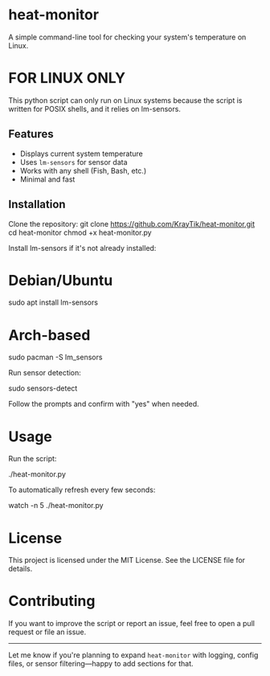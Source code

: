 # heat-monitor

A simple command-line tool for checking your system's temperature on Linux.

# FOR LINUX ONLY

This python script can only run on Linux systems because the script is written for POSIX shells, and it relies on lm-sensors.

## Features

- Displays current system temperature
- Uses `lm-sensors` for sensor data
- Works with any shell (Fish, Bash, etc.)
- Minimal and fast

## Installation

Clone the repository:
git clone https://github.com/KrayTik/heat-monitor.git
cd heat-monitor
chmod +x heat-monitor.py

Install lm-sensors if it's not already installed:

# Debian/Ubuntu
sudo apt install lm-sensors

# Arch-based
sudo pacman -S lm_sensors

Run sensor detection:

sudo sensors-detect

Follow the prompts and confirm with "yes" when needed.
# Usage

Run the script:

./heat-monitor.py

To automatically refresh every few seconds:

watch -n 5 ./heat-monitor.py

# License

This project is licensed under the MIT License. See the LICENSE file for details.

# Contributing

If you want to improve the script or report an issue, feel free to open a pull request or file an issue.


---

Let me know if you're planning to expand `heat-monitor` with logging, config files, or sensor filtering—happy to add sections for that.
